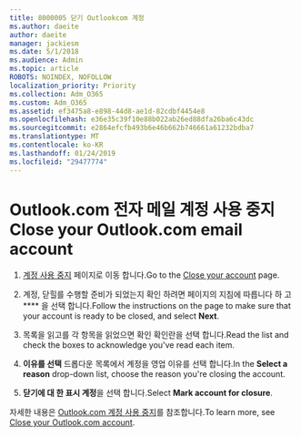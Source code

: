 ```yaml
---
title: 8000005 닫기 Outlookcom 계정
ms.author: daeite
author: daeite
manager: jackiesm
ms.date: 5/1/2018
ms.audience: Admin
ms.topic: article
ROBOTS: NOINDEX, NOFOLLOW
localization_priority: Priority
ms.collection: Adm_O365
ms.custom: Adm_O365
ms.assetid: ef3475a8-e898-44d8-ae1d-82cdbf4454e8
ms.openlocfilehash: e36e35c39f10e88b022ab26ed88dfa26ba6c43dc
ms.sourcegitcommit: e2864efcfb493b6e46b662b746661a61232bdba7
ms.translationtype: MT
ms.contentlocale: ko-KR
ms.lasthandoff: 01/24/2019
ms.locfileid: "29477774"
---
```

# <a name="close-your-outlookcom-email-account"></a><span data-ttu-id="6a125-102">Outlook.com 전자 메일 계정 사용 중지</span><span class="sxs-lookup"><span data-stu-id="6a125-102">Close your Outlook.com email account</span></span>

1. <span data-ttu-id="6a125-103">[계정 사용 중지](https://go.microsoft.com/fwlink/p/?linkid=845493) 페이지로 이동 합니다.</span><span class="sxs-lookup"><span data-stu-id="6a125-103">Go to the [Close your account](https://go.microsoft.com/fwlink/p/?linkid=845493) page.</span></span> 
    
2. <span data-ttu-id="6a125-104">계정, 닫힐를 수행할 준비가 되었는지 확인 하려면 페이지의 지침에 따릅니다 하 고 \*\*\*\* 을 선택 합니다.</span><span class="sxs-lookup"><span data-stu-id="6a125-104">Follow the instructions on the page to make sure that your account is ready to be closed, and select **Next**.</span></span> 
    
3. <span data-ttu-id="6a125-105">목록을 읽고를 각 항목을 읽었으면 확인 확인란을 선택 합니다.</span><span class="sxs-lookup"><span data-stu-id="6a125-105">Read the list and check the boxes to acknowledge you've read each item.</span></span>
    
4. <span data-ttu-id="6a125-106">**이유를 선택** 드롭다운 목록에서 계정을 영업 이유를 선택 합니다.</span><span class="sxs-lookup"><span data-stu-id="6a125-106">In the **Select a reason** drop-down list, choose the reason you're closing the account.</span></span> 
    
5. <span data-ttu-id="6a125-107">**닫기에 대 한 표시 계정**을 선택 합니다.</span><span class="sxs-lookup"><span data-stu-id="6a125-107">Select **Mark account for closure**.</span></span> 
    
<span data-ttu-id="6a125-108">자세한 내용은 [Outlook.com 계정 사용 중지](https://go.microsoft.com/fwlink/p/?linkid=873106)를 참조[](https://support.office.com/article/564b801e-2a47-4cb2-afa8-12ead3185038.aspx)합니다.</span><span class="sxs-lookup"><span data-stu-id="6a125-108">To learn more, see [Close your Outlook.com account](https://go.microsoft.com/fwlink/p/?linkid=873106)[](https://support.office.com/article/564b801e-2a47-4cb2-afa8-12ead3185038.aspx).</span></span>
  

